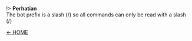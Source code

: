 !> **Perhatian**<br>The bot prefix is a slash (/) so all commands can only be read with a slash (/)

[<- HOME](README.md)
